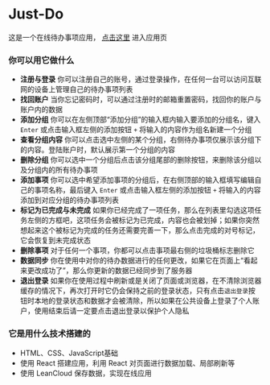 
# Just-Do 

这是一个在线待办事项应用， [点击这里](https://dengdengmo.github.io/todoList/build/index.html) 进入应用页

### 你可以用它做什么

- **注册与登录** 你可以注册自己的账号，通过登录操作，在任何一台可以访问互联网的设备上管理自己的待办事项列表
- **找回账户** 当你忘记密码时，可以通过注册时的邮箱重置密码，找回你的账户与账户内的数据
- **添加分组** 你可以在左侧顶部“添加分组”的输入框内输入要添加的分组名，键入 `Enter` 或点击输入框左侧的添加按钮 `+` 将输入的内容作为组名新建一个分组
- **查看分组内容** 你可以点击选中左侧的某个分组，右侧待办事项仅展示该分组下的内容。登陆账户时，默认展示第一个分组的内容
- **删除分组** 你可以选中一个分组后点击该分组尾部的删除按钮，来删除该分组以及分组内的所有待办事项
- **添加事项** 你可以选中希望添加事项的分组后，在右侧顶部的输入框填写编辑自己的事项名称，最后键入 `Enter` 或点击输入框左侧的添加按钮 `+` 将输入的内容添加到对应分组的待办事项列表
- **标记为已完成与未完成** 如果你已经完成了一项任务，那么在列表里勾选这项任务左侧的方框吧，这项任务会被标记为已完成，内容也会被划掉；如果你突然想起来这个被标记为完成的任务还需要完善一下，那么点击完成的对号标记，它会恢复到未完成状态
- **删除事项** 对于任何一个事项，你都可以点击事项最右侧的垃圾桶标志删除它
- **数据同步** 你在使用中对你的待办数据进行的任何更改，如果它在页面上“看起来更改成功了”，那么你更新的数据已经同步到了服务器
- **退出登录** 如果你在使用过程中刷新或是关闭了页面或浏览器，在不清除浏览器缓存的情况下，再次打开时它仍会保持之前的登录状态，只有点击`退出登录`按钮时本地的登录状态和数据才会被清除，所以如果在公共设备上登录了个人账户，使用结束后请一定要点击退出登录以保护个人隐私

### 它是用什么技术搭建的

- HTML、CSS、JavaScript基础
- 使用 React 搭建应用，利用 React 对页面进行数据加载、局部刷新等
- 使用 LeanCloud 保存数据，实现在线应用